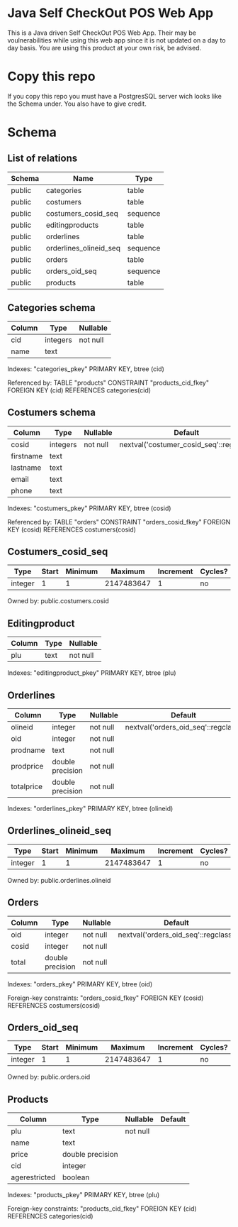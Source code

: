 # Java Self CheckOut POS Web App

This is a Java driven Self CheckOut POS Web App.
Their may be voulnerabilities while using this web app since it is not updated on a day to day basis.
You are using this product at your own risk, be advised.

# Copy this repo

If you copy this repo you must have a PostgresSQL server wich looks like the Schema under. You also have to give credit.

# Schema

## List of relations
| Schema | Name | Type |
| --- | --- | --- |
| public | categories | table |
| public | costumers | table |
| public | costumers_cosid_seq | sequence |
| public | editingproducts | table |
| public | orderlines | table |
| public | orderlines_olineid_seq | sequence |
| public | orders | table |
| public | orders_oid_seq | sequence |
| public | products | table |

## Categories schema
| Column | Type | Nullable |
| --- | --- | --- |
| cid | integers | not null |
| name | text |  |

Indexes: "categories_pkey" PRIMARY KEY, btree (cid)
    
Referenced by: TABLE "products" CONSTRAINT "products_cid_fkey" FOREIGN KEY (cid) REFERENCES categories(cid)


## Costumers schema
| Column | Type | Nullable | Default |
| --- | --- | --- | --- |
| cosid | integers | not null | nextval('costumer_cosid_seq'::regclass) |
| firstname | text |  |  |
| lastname | text |  |  |
| email | text |  |  |
| phone | text |  |  |

Indexes: "costumers_pkey" PRIMARY KEY, btree (cosid)

Referenced by: TABLE "orders" CONSTRAINT "orders_cosid_fkey" FOREIGN KEY (cosid) REFERENCES costumers(cosid)

## Costumers_cosid_seq
| Type | Start | Minimum | Maximum | Increment | Cycles? | Cache |
| --- | --- | --- | --- | --- | --- | --- |
| integer | 1 | 1 | 2147483647 | 1 | no | 1|

Owned by: public.costumers.cosid

## Editingproduct
| Column | Type | Nullable |
| --- | --- | --- |
| plu | text | not null |

Indexes: "editingproduct_pkey" PRIMARY KEY, btree (plu)

## Orderlines
| Column | Type | Nullable | Default |
| --- | --- | --- | -- |
| olineid | integer | not null | nextval('orders_oid_seq'::regclass) |
| oid | integer | not null | |
| prodname | text | not null | |
| prodprice | double precision | not null | |
| totalprice | double precision | not null | |

Indexes: "orderlines_pkey" PRIMARY KEY, btree (olineid)

## Orderlines_olineid_seq
| Type | Start | Minimum | Maximum | Increment | Cycles? | Cache |
| --- | --- | --- | --- | --- | --- | --- |
| integer | 1 | 1 | 2147483647 | 1 | no | 1|

Owned by: public.orderlines.olineid

## Orders
| Column | Type | Nullable | Default |
| --- | --- | --- | -- |
| oid | integer | not null | nextval('orders_oid_seq'::regclass) |
| cosid | integer | not null | |
| total | double precision | not null | |

Indexes: "orders_pkey" PRIMARY KEY, btree (oid)

Foreign-key constraints: "orders_cosid_fkey" FOREIGN KEY (cosid) REFERENCES costumers(cosid)

## Orders_oid_seq
| Type | Start | Minimum | Maximum | Increment | Cycles? | Cache |
| --- | --- | --- | --- | --- | --- | --- |
| integer | 1 | 1 | 2147483647 | 1 | no | 1|

Owned by: public.orders.oid

## Products
| Column | Type | Nullable | Default |
| --- | --- | --- | -- |
| plu | text | not null |
| name | text |  |
| price | double precision |  |
| cid | integer |  | |
| agerestricted | boolean |  |

Indexes: "products_pkey" PRIMARY KEY, btree (plu)

Foreign-key constraints: "products_cid_fkey" FOREIGN KEY (cid) REFERENCES categories(cid)
